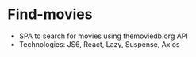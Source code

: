 # Find-movies
- SPA to search for movies using themoviedb.org API
- Technologies:  JS6, React, Lazy, Suspense, Axios
